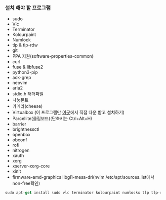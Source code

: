 ### 설치 해야 할 프로그램
* sudo
* Vlc
* Terminator
* Kolourpaint
* Numlock
* tlp & tlp-rdw
* git
* PPA 지원(software-properties-common)
* curl
* fuse & libfuse2
* python3-pip
* ack-grep
* neovim
* aria2
* stdio.h 해더파일
* 나눔폰트
* 카메라(cheese)
* Virtualbox (이 프로그램만 [이곳](https://www.virtualbox.org/wiki/Linux_Downloads)에서 직접 다운 받고 설치하기)
* Parcellite(클립보드)(단축키는 Ctrl+Alt+H)
* barrier
* brightnessctl
* openbox
* obconf
* rofi
* nitrogen
* xauth
* xorg
* xserver-xorg-core
* xinit
* firmware-amd-graphics libgl1-mesa-dri(nvim /etc/apt/sources.list에서 non-free확인)

```swift
sudo apt-get install sudo vlc terminator kolourpaint numlockx tlp tlp-rdw git software-properties-common curl fuse libfuse2 git python3-pip ack-grep neovim aria2 libc6-dev fonts-nanum cheese parcellite barrier openbox obconf menu rofi nitrogen xauth xorg xserver-xorg-core xinit lightdm firmware-amd-graphics libgl1-mesa-dri -y
```
